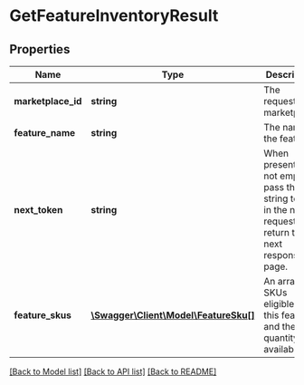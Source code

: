 # GetFeatureInventoryResult

## Properties
Name | Type | Description | Notes
------------ | ------------- | ------------- | -------------
**marketplace_id** | **string** | The requested marketplace. | 
**feature_name** | **string** | The name of the feature. | 
**next_token** | **string** | When present and not empty, pass this string token in the next request to return the next response page. | [optional] 
**feature_skus** | [**\Swagger\Client\Model\FeatureSku[]**](FeatureSku.md) | An array of SKUs eligible for this feature and the quantity available. | [optional] 

[[Back to Model list]](../README.md#documentation-for-models) [[Back to API list]](../README.md#documentation-for-api-endpoints) [[Back to README]](../README.md)


